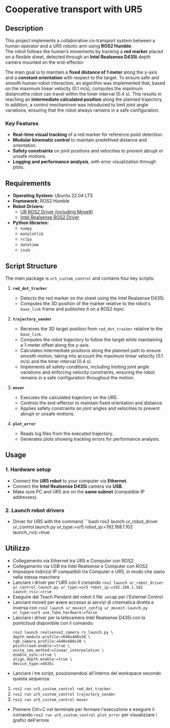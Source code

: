 # Cooperative transport with UR5
## Description
This project implements a collaborative co-transport system between a human operator and a UR5 robotic arm using **ROS2 Humble**.  
The robot follows the human’s movements by tracking a **red marker** placed on a flexible sheet, detected through an **Intel Realsense D435i** depth camera mounted on the end-effector.  

The main goal is to maintain a **fixed distance of 1 meter** along the y-axis and a **constant orientation** with respect to the target. To ensure safe and smooth human-robot interaction, an algorithm was implemented that, based on the maximum linear velocity (0.1 m/s), computes the maximum distancethe robot can travel within the timer interval (0.4 s). This results in reaching an **intermediate calculated position** along the planned trajectory. In addition, a control mechaninsm was introduced to limit joint angle variations, ensuring that the robot always ramains in a safe configuration.
### Key Features
- **Real-time visual tracking** of a red marker for reference point detection.  
- **Modular kinematic control** to maintain predefined distance and orientation.  
- **Safety constraints** on joint positions and velocities to prevent abrupt or unsafe motions.  
- **Logging and performance analysis**, with error visualization through plots.

## Requirements
- **Operating System:** Ubuntu 22.04 LTS  
- **Framework:** ROS2 Humble  
- **Robot Drivers:**  
  - [UR ROS2 Driver (including MoveIt)](https://github.com/UniversalRobots/Universal_Robots_ROS2_Driver/tree/humble)  
  - [Intel Realsense ROS2 Driver](https://github.com/IntelRealSense/realsense-ros)
- **Python libraries:**  
  - `numpy`  
  - `matplotlib`  
  - `rclpy`  
  - `datetime`  
  - `csv`ù
## Script Structure
The main package is `ur5_custom_control` and contains four key scripts:

1. **`red_dot_tracker`**  
   - Detects the red marker on the sheet using the Intel Realsense D435i.  
   - Computes the 3D position of the marker relative to the robot's `base_link` frame and publishes it on a ROS2 topic.

2. **`trajectory_sender`**  
   - Receives the 3D target position from `red_dot_tracker` relative to the `base_link`.  
   - Computes the robot trajectory to follow the target while maintaining a 1-meter offset along the y-axis.  
   - Calculates intermediate positions along the planned path to ensure smooth motion, taking into account the maximum linear velocity (0.1 m/s) and the timer          interval (0.4 s).  
   - Implements all safety conditions, including limiting joint angle variations and enforcing velocity constraints, ensuring the robot remains in a safe               configuration throughout the motion.

3. **`mover`**  
   - Executes the calculated trajectory on the UR5.  
   - Controls the end-effector to maintain fixed orientation and distance.  
   - Applies safety constraints on joint angles and velocities to prevent abrupt or unsafe motions.

4. **`plot_error`**  
   - Reads log files from the executed trajectory.  
   - Generates plots showing tracking errors for performance analysis.
## Usage
### 1. Hardware setup
- Connect the **UR5 robot** to your computer via **Ethernet**.  
- Connect the **Intel Realsense D435i** camera via **USB**.  
- Make sure PC and UR5 are on the **same subnet** (compatible IP addresses).
### 2. Launch robot drivers
 - Driver for UR5 with the command ```bash
ros2 launch ur_robot_driver ur_control.launch.py ur_type:=ur5 robot_ip:=192.168.1.102 launch_rviz:=true
## Utilizzo
- Collegamento via Ethernet tra UR5 e Computer con ROS2
- Collegamento via USB tra Intel Realsense e Computer con ROS2
- Impostare indirizzi IP compatibili tra Computer e UR5, in modo che siano nella stessa maschera
- Lanciare i driver per l'UR5 con il comando `ros2 launch ur_robot_driver ur_control.launch.py ur_type:=ur5 robot_ip:=192.168.1.102 launch_rviz:=true`
- Eseguire dal Teach Pendant del robot il file .urcap per l'External Control
- Lanciare moveit per avere accesso ai servizi di cinematica diretta e inversa con 
`ros2 launch ur_moveit_config ur_moveit.launch.py ur_type:=ur5 use_fake_hardware:=false`
- Lanciare i driver per la telecamera Intel Realsense D435i con la pointcloud disponibile con il comando:  
    ```
    ros2 launch realsense2_camera rs_launch.py \
    depth_module.profile:=640x480x30 \
    rgb_camera.profile:=640x480x30 \
    pointcloud.enable:=true \
    unite_imu_method:=linear_interpolation \
    enable_sync:=true \
    align_depth.enable:=true \
    device_type:=d435i
- Lanciare i tre script, posizionandosi all'interno del workspace secondo questa sequenza:  
1. `ros2 run ur5_custom_control red_dot_tracker`
2. `ros2 run ur5_custom_control trajectory_sender`
3. `ros2 run ur5_custom_control mover`
- Premere Ctrl+C nel terminale per fermare l'esecuzione e eseguire il comando `ros2 run ur5_custom_control plot_error` per visualizzare i grafici dell'errore

